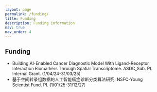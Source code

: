 ```yaml
---
layout: page
permalink: /funding/
title: Funding
description: Funding information
nav: true
nav_order: 4
---
```


## Funding

+	Building AI-Enabled Cancer Diagnostic Model With Ligand-Receptor Interaction Biomarkers Through Spatial Transcriptome. ASDC_Sub. PI. Internal Grant. (1/04/24-31/03/25)
+   基于空间转录组数据的人工智能癌症诊断分类算法研究. NSFC-Young Scientist Fund. PI. (1/01/25-31/12/27)